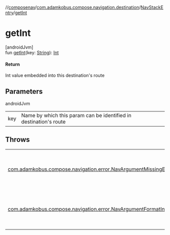 //[composenav](../../../index.md)/[com.adamkobus.compose.navigation.destination](../index.md)/[NavStackEntry](index.md)/[getInt](get-int.md)

# getInt

[androidJvm]\
fun [getInt](get-int.md)(key: [String](https://kotlinlang.org/api/latest/jvm/stdlib/kotlin/-string/index.html)): [Int](https://kotlinlang.org/api/latest/jvm/stdlib/kotlin/-int/index.html)

#### Return

Int value embedded into this destination's route

## Parameters

androidJvm

| | |
|---|---|
| key | Name by which this param can be identified in destination's route |

## Throws

| | |
|---|---|
| [com.adamkobus.compose.navigation.error.NavArgumentMissingError](../../com.adamkobus.compose.navigation.error/-nav-argument-missing-error/index.md) | if argument with provided key does not exist |
| [com.adamkobus.compose.navigation.error.NavArgumentFormatInvalidError](../../com.adamkobus.compose.navigation.error/-nav-argument-format-invalid-error/index.md) | if argument could not be parsed to Int |
